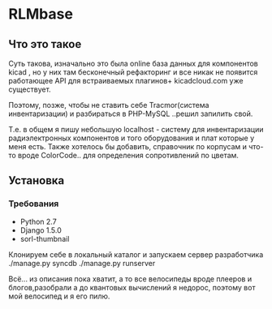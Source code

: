 # RLMbase

## Что это такое

Суть такова, изначально это была online база данных для компонентов
kicad , но у них там бесконечный рефакторинг и все никак не появится
работающее API для встраиваемых плагинов+ kicadcloud.com уже
существует. 

Поэтому, позже, чтобы не ставить себе Tracmor(система инвентаризации) и
разбираться в PHP-MySQL ..решил запилить свой.

Т.е. в общем я пишу небольшую localhost - систему для инвентаризации
радиэлектронных компонентов и того оборудования и плат которые у меня
есть. Также хотелось бы добавить, справочник по корпусам и что-то
вроде ColorCode.. для определения сопротивлений по цветам.

## Установка

### Требования

* Python 2.7
* Django 1.5.0
* sorl-thumbnail 

Клонируем себе в локальный каталог и запускаем сервер разработчика
	./manage.py syncdb
	./manage.py runserver
	
Всё... из описания пока хватит, а то все велосипеды вроде плееров и
блогов,разобрали а до квантовых вычислений я недорос, поэтому вот мой
велосипед и я его пилю.


